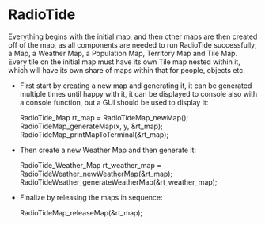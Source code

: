 RadioTide
=========

Everything begins with the initial map, and then other maps are then created off of
the map, as all components are needed to run RadioTide successfully; a Map, a Weather
Map, a Population Map, Territory Map and Tile Map. Every tile on the initial map must have its own
Tile map nested within it, which will have its own share of maps within that for people,
objects etc.

- First start by creating a new map and generating it, it can be generated multiple times until happy with it, it can be
  displayed to console also with a console function, but a GUI should be used to display it:
  
    RadioTide_Map rt_map = RadioTideMap_newMap();
    RadioTideMap_generateMap(x, y, &rt_map);
    RadioTideMap_printMapToTerminal(&rt_map);
    
- Then create a new Weather Map and then generate it:

    RadioTide_Weather_Map rt_weather_map = RadioTideWeather_newWeatherMap(&rt_map);
    RadioTideWeather_generateWeatherMap(&rt_weather_map);
    
    
    
    
- Finalize by releasing the maps in sequence:

    RadioTideMap_releaseMap(&rt_map);
